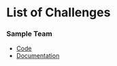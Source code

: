 # List of Challenges

### Sample Team

- [Code](IsaacChuangFanClub/complex_graph.ipynb)
- [Documentation](IsaacChuangFanClub/final_doc.md)
